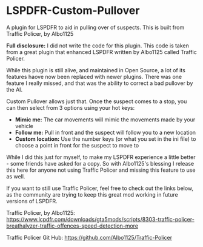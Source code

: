# LSPDFR-Custom-Pullover
A plugin for LSPDFR to aid in pulling over of suspects. This is built from Traffic Policer, by Albo1125

<b>Full disclosure:</b> I did not write the code for this plugin. This code is taken from a great plugin that enhanced LSPDFR written by Albo1125 called Traffic Policer.

While this plugin is still alive, and maintained in Open Source, a lot of its features haove now been replaced with newer plugins. There was one feature I really missed, and that was the ability to correct a bad pullover by the AI. 

Custom Pullover allows just that. Once the suspect comes to a stop, you can then select from 3 options using your hot keys: 

<ul>
<li><b>Mimic me:</b> The car movements will mimic the movements made by your vehicle
<li><b>Follow me:</b> Pull in front and the suspect will follow you to a new location 
<li><b>Custom location:</b> Use the number keys (or what you set in the ini file) to choose a point in front for the suspect to move to
</ul>

While I did this just for myself, to make my LSPDFR experience a little better - some friends have asked for a copy. So with Albo1125's blessing I release this here for anyone not using Traffic Policer and missing this feature to use as well. 

If you want to still use Traffic Policer, feel free to check out the links below, as the community are trying to keep this great mod working in future versions of LSPDFR. 

Traffic Policer, by Albo1125: https://www.lcpdfr.com/downloads/gta5mods/scripts/8303-traffic-policer-breathalyzer-traffic-offences-speed-detection-more

Traffic Policer Git Hub: https://github.com/Albo1125/Traffic-Policer
